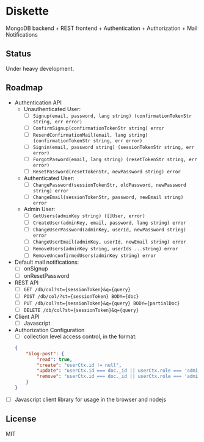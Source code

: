 # Diskette

MongoDB backend + REST frontend + Authentication + Authorization + Mail Notifications

## Status

Under heavy development.

## Roadmap

- Authentication API
    - Unauthenticated User:
        - [ ] `Signup(email, password, lang string) (confirmationTokenStr string, err error)`
        - [ ] `ConfirmSignup(confirmationTokenStr string) error`
        - [ ] `ResendConfirmationMail(email, lang string) (confirmationTokenStr string, err error)`
        - [ ] `Signin(email, password string) (sessionTokenStr string, err error)`
        - [ ] `ForgotPasword(email, lang string) (resetTokenStr string, err error)`
        - [ ] `ResetPassword(resetTokenStr, newPassword string) error`
    - Authenticated User:
        - [ ] `ChangePassword(sessionTokenStr, oldPassword, newPassword string) error`
        - [ ] `ChangeEmail(sessionTokenStr, password, newEmail string) error`
    - Admin User:
        - [ ] `GetUsers(adminKey string) ([]User, error)`
        - [ ] `CreateUser(adminKey, email, password, lang string) error`
        - [ ] `ChangeUserPassword(adminKey, userId, newPassword string) error`
        - [ ] `ChangeUserEmail(adminKey, userId, newEmail string) error`
        - [ ] `RemoveUsers(adminKey string, userIds ...string) error`
        - [ ] `RemoveUnconfirmedUsers(adminKey string) error`
- Default mail notifications:
    - [ ] onSignup
    - [ ] onResetPassword
- REST API
    - [ ] `GET /db/col?st={sessionToken}&q={query}`
    - [ ] `POST /db/col/?st={sessionToken} BODY={doc}`
    - [ ] `PUT /db/col?st={sessionToken}&q={query} BODY={partialDoc}`
    - [ ] `DELETE /db/col?st={sessionToken}&q={query}`
- Client API
    - [ ] Javascript
- Authorization Configuration
    - [ ] collection level access control, in the format:
    ```json
    {
        "blog-post": {
            "read": true,
            "create": "userCtx.id != null",
            "update": "userCtx.id === doc._id || userCtx.role === 'admin'",
            "remove": "userCtx.id === doc._id || userCtx.role === 'admin'"
        }
    }
    ```
- [ ] Javascript client library for usage in the browser and nodejs

## License

MIT
